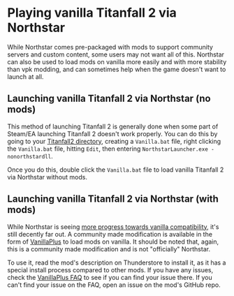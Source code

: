 # Playing vanilla Titanfall 2 via Northstar

While Northstar comes pre-packaged with mods to support community servers and custom content, some users may not want all of this.
Northstar can also be used to load mods on vanilla more easily and with more stability than vpk modding, and can sometimes help when the game doesn't want to launch at all.

## Launching vanilla Titanfall 2 via Northstar (no mods) <a href="#vanilla-without-mods" id="vanilla-without-mods"></a>

This method of launching Titanfall 2 is generally done when some part of Steam/EA launching Titanfall 2 doesn't work properly.
You can do this by going to your [Titanfall2 directory](../installing-northstar/troubleshooting.md#game-location), creating a `Vanilla.bat` file, right clicking the `Vanilla.bat` file, hitting `Edit`, then entering `NorthstarLauncher.exe -nonorthstardll`.

Once you do this, double click the `Vanilla.bat` file to load vanilla Titanfall 2 via Northstar without mods.

## Launching vanilla Titanfall 2 via Northstar (with mods) <a href="#vanilla-with-mods" id="vanilla-with-mods"></a>

While Northstar is seeing [more progress towards vanilla compatibility](https://github.com/R2Northstar/NorthstarLauncher/pull/601), it's still decently far out.
A community made modification is available in the form of [VanillaPlus](https://northstar.thunderstore.io/package/NanohmProtogen/VanillaPlus/) to load mods on vanilla.
It should be noted that, again, this is a community made modification and is not "officially" Northstar.

To use it, read the mod's description on Thunderstore to install it, as it has a special install process compared to other mods.
If you have any issues, check the [VanillaPlus FAQ](https://github.com/Zayveeo5e/NP.VanillaPlus/blob/main/FAQ.md) to see if you can find your issue there.
If you can't find your issue on the FAQ, open an issue on the mod's GitHub repo.
